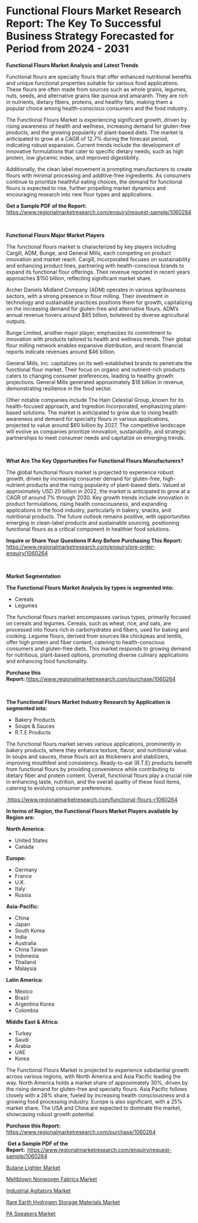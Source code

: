 <p><h1>Functional Flours Market Research Report: The Key To Successful Business Strategy Forecasted for Period from 2024 - 2031</h1></p><p><strong>Functional Flours Market Analysis and Latest Trends</strong></p>
<p><p>Functional flours are specialty flours that offer enhanced nutritional benefits and unique functional properties suitable for various food applications. These flours are often made from sources such as whole grains, legumes, nuts, seeds, and alternative grains like quinoa and amaranth. They are rich in nutrients, dietary fibers, proteins, and healthy fats, making them a popular choice among health-conscious consumers and the food industry.</p><p>The Functional Flours Market is experiencing significant growth, driven by rising awareness of health and wellness, increasing demand for gluten-free products, and the growing popularity of plant-based diets. The market is anticipated to grow at a CAGR of 12.7% during the forecast period, indicating robust expansion. Current trends include the development of innovative formulations that cater to specific dietary needs, such as high protein, low glycemic index, and improved digestibility.</p><p>Additionally, the clean label movement is prompting manufacturers to create flours with minimal processing and additive-free ingredients. As consumers continue to prioritize healthful eating choices, the demand for functional flours is expected to rise, further propelling market dynamics and encouraging research into new flour types and applications.</p></p>
<p><strong>Get a Sample PDF of the Report:&nbsp;</strong> <a href="https://www.regionalmarketresearch.com/enquiry/request-sample/1060264">https://www.regionalmarketresearch.com/enquiry/request-sample/1060264</a></p>
<p>&nbsp;</p>
<p><strong>Functional Flours Major Market Players</strong></p>
<p><p>The functional flours market is characterized by key players including Cargill, ADM, Bunge, and General Mills, each competing on product innovation and market reach. Cargill, Incorporated focuses on sustainability and enhancing product lines, partnering with health-conscious brands to expand its functional flour offerings. Their revenue reported in recent years approaches $150 billion, reflecting significant market share.</p><p>Archer Daniels Midland Company (ADM) operates in various agribusiness sectors, with a strong presence in flour milling. Their investment in technology and sustainable practices positions them for growth, capitalizing on the increasing demand for gluten-free and alternative flours. ADM’s annual revenue hovers around $85 billion, bolstered by diverse agricultural outputs.</p><p>Bunge Limited, another major player, emphasizes its commitment to innovation with products tailored to health and wellness trends. Their global flour milling network enables expansive distribution, and recent financial reports indicate revenues around $46 billion.</p><p>General Mills, Inc. capitalizes on its well-established brands to penetrate the functional flour market. Their focus on organic and nutrient-rich products caters to changing consumer preferences, leading to healthy growth projections. General Mills generated approximately $18 billion in revenue, demonstrating resilience in the food sector.</p><p>Other notable companies include The Hain Celestial Group, known for its health-focused approach, and Ingredion Incorporated, emphasizing plant-based solutions. The market is anticipated to grow due to rising health awareness and demand for specialty flours in various applications, projected to value around $60 billion by 2027. The competitive landscape will evolve as companies prioritize innovation, sustainability, and strategic partnerships to meet consumer needs and capitalize on emerging trends.</p></p>
<p>&nbsp;</p>
<p><strong>What Are The Key Opportunities For Functional Flours Manufacturers?</strong></p>
<p><p>The global functional flours market is projected to experience robust growth, driven by increasing consumer demand for gluten-free, high-nutrient products and the rising popularity of plant-based diets. Valued at approximately USD 20 billion in 2022, the market is anticipated to grow at a CAGR of around 7% through 2030. Key growth trends include innovation in product formulations, rising health consciousness, and expanding applications in the food industry, particularly in bakery, snacks, and nutritional products. The future outlook remains positive, with opportunities emerging in clean-label products and sustainable sourcing, positioning functional flours as a critical component in healthier food solutions.</p></p>
<p><strong>Inquire or Share Your Questions If Any Before Purchasing This Report:</strong> <a href="https://www.regionalmarketresearch.com/enquiry/pre-order-enquiry/1060264">https://www.regionalmarketresearch.com/enquiry/pre-order-enquiry/1060264</a></p>
<p>&nbsp;</p>
<p><strong>Market Segmentation</strong></p>
<p><strong>The Functional Flours Market Analysis by types is segmented into:</strong></p>
<p><ul><li>Cereals</li><li>Legumes</li></ul></p>
<p><p>The functional flours market encompasses various types, primarily focused on cereals and legumes. Cereals, such as wheat, rice, and oats, are processed into flours rich in carbohydrates and fibers, used for baking and cooking. Legume flours, derived from sources like chickpeas and lentils, offer high protein and fiber content, catering to health-conscious consumers and gluten-free diets. This market responds to growing demand for nutritious, plant-based options, promoting diverse culinary applications and enhancing food functionality.</p></p>
<p><strong>Purchase this Report:&nbsp;</strong><a href="https://www.regionalmarketresearch.com/purchase/1060264">https://www.regionalmarketresearch.com/purchase/1060264</a></p>
<p>&nbsp;</p>
<p><strong>The Functional Flours Market Industry Research by Application is segmented into:</strong></p>
<p><ul><li>Bakery Products</li><li>Soups & Sauces</li><li>R.T.E Products</li></ul></p>
<p><p>The functional flours market serves various applications, prominently in bakery products, where they enhance texture, flavor, and nutritional value. In soups and sauces, these flours act as thickeners and stabilizers, improving mouthfeel and consistency. Ready-to-eat (R.T.E) products benefit from functional flours by providing convenience while contributing to dietary fiber and protein content. Overall, functional flours play a crucial role in enhancing taste, nutrition, and the overall quality of these food items, catering to evolving consumer preferences.</p></p>
<p><a href="https://www.regionalmarketresearch.com/functional-flours-r1060264">&nbsp;https://www.regionalmarketresearch.com/functional-flours-r1060264</a></p>
<p><strong>In terms of Region, the Functional Flours Market Players available by Region are:</strong></p>
<p>
    <p> <strong> North America: </strong>
        <ul>
            <li>United States</li>
            <li>Canada</li>
        </ul>
        </p> 
    <p> <strong> Europe: </strong>
        <ul>
            <li>Germany</li>
            <li>France</li>
            <li>U.K.</li>
            <li>Italy</li>
            <li>Russia</li>
        </ul>
        </p> 
    <p> <strong> Asia-Pacific: </strong>
        <ul>
            <li>China</li>
            <li>Japan</li>
            <li>South Korea</li>
            <li>India</li>
            <li>Australia</li>
            <li>China Taiwan</li>
            <li>Indonesia</li>
            <li>Thailand</li>
            <li>Malaysia</li>
        </ul>
        </p> 
    <p> <strong> Latin America: </strong>
        <ul>
            <li>Mexico</li>
            <li>Brazil</li>
            <li>Argentina Korea</li>
            <li>Colombia</li>
        </ul>
        </p> 
    <p> <strong> Middle East & Africa: </strong>
        <ul>
            <li>Turkey</li>
            <li>Saudi</li>
            <li>Arabia</li>
            <li>UAE</li>
            <li>Korea</li>
        </ul>
    </p>
    </p>
<p><p>The Functional Flours Market is projected to experience substantial growth across various regions, with North America and Asia Pacific leading the way. North America holds a market share of approximately 30%, driven by the rising demand for gluten-free and specialty flours. Asia Pacific follows closely with a 28% share, fueled by increasing health consciousness and a growing food processing industry. Europe is also significant, with a 25% market share. The USA and China are expected to dominate the market, showcasing robust growth potential.</p></p>
<p><strong>Purchase this Report: </strong><a href="https://www.regionalmarketresearch.com/purchase/1060264">https://www.regionalmarketresearch.com/purchase/1060264</a></p>
<p>&nbsp;<strong>Get a Sample PDF of the Report:&nbsp;&nbsp;</strong><a href="https://www.regionalmarketresearch.com/enquiry/request-sample/1060264">https://www.regionalmarketresearch.com/enquiry/request-sample/1060264</a></p>
<p><strong></strong></p>
<p><p><a href="https://www.linkedin.com/pulse/analyzing-butane-lighter-market-dynamics-growth-drivers-forecasted-oszef">Butane Lighter Market</a></p><p><a href="https://github.com/RuthLucas64/Market-Research-Report-List-1/blob/main/meltblown-nonwoven-fabrics-market.md">Meltblown Nonwoven Fabrics Market</a></p><p><a href="https://medium.com/@ruponmia336_54973/unlocking-growth-potential-market-strategic-analysis-of-industrial-agitators-market-forecasted-for-db2d7a3af4fd?postPublishedType=repub">Industrial Agitators Market</a></p><p><a href="https://issuu.com/reportprime-2/docs/rare-earth-hydrogen-storage-materia_8d0a44e29d85f6">Rare Earth Hydrogen Storage Materials Market</a></p><p><a href="https://www.linkedin.com/pulse/global-pa-speakers-industry-analysis-report-market-size-share-vnr8f">PA Speakers Market</a></p></p>